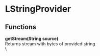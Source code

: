 # LStringProvider
## Functions
**getStream(String source)**\
Returns stream with bytes of provided string\
\
